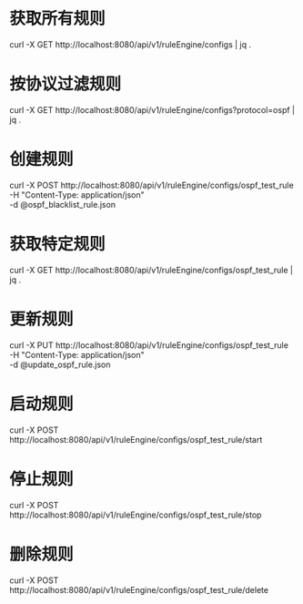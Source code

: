 # 获取所有规则
curl -X GET http://localhost:8080/api/v1/ruleEngine/configs | jq .

# 按协议过滤规则
curl -X GET http://localhost:8080/api/v1/ruleEngine/configs?protocol=ospf | jq .

# 创建规则
curl -X POST http://localhost:8080/api/v1/ruleEngine/configs/ospf_test_rule \
  -H "Content-Type: application/json" \
  -d @ospf_blacklist_rule.json

# 获取特定规则
curl -X GET http://localhost:8080/api/v1/ruleEngine/configs/ospf_test_rule | jq .

# 更新规则
curl -X PUT http://localhost:8080/api/v1/ruleEngine/configs/ospf_test_rule \
  -H "Content-Type: application/json" \
  -d @update_ospf_rule.json

# 启动规则
curl -X POST http://localhost:8080/api/v1/ruleEngine/configs/ospf_test_rule/start

# 停止规则
curl -X POST http://localhost:8080/api/v1/ruleEngine/configs/ospf_test_rule/stop

# 删除规则
curl -X POST http://localhost:8080/api/v1/ruleEngine/configs/ospf_test_rule/delete